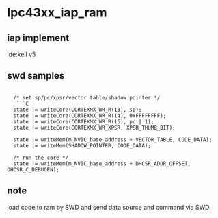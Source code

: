 # lpc43xx_iap_ram
## iap implement 
ide:keil v5
## swd samples

<pre><code>
  /* set sp/pc/xpsr/vector table/shadow pointer */
   ```C
  state |= writeCore(CORTEXMX_WR_R(13), sp);
  state |= writeCore(CORTEXMX_WR_R(14), 0xFFFFFFFF);
  state |= writeCore(CORTEXMX_WR_R(15), pc | 1);
  state |= writeCore(CORTEXMX_WR_XPSR, XPSR_THUMB_BIT);

  state |= writeMem(m_NVIC_base_address + VECTOR_TABLE, CODE_DATA);
  state |= writeMem(SHADOW_POINTER, CODE_DATA);

  /* run the core */
  state |= writeMem(m_NVIC_base_address + DHCSR_ADDR_OFFSET, DHCSR_C_DEBUGEN);
</code></pre>
## note
load code to ram by SWD and send data source and command via SWD.

